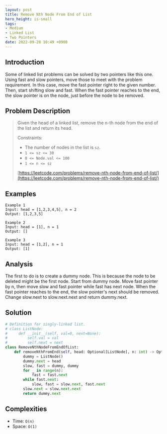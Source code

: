 ```yaml
---
layout: post
title: Remove Nth Node From End of List
hero_height: is-small
tags:
- Medium
- Linked List
- Two Pointers
date: 2022-09-28 10:49 +0900
---
```

## Introduction
Some of linked list problems can be solved by two pointers like this one.
Using fast and slow pointers, move those to meet with the problem requirement.
In this case, move the fast pointer right to the given number.
Then, start shifting slow and fast.
When the fast pointer reaches to the end, the slow pointer is on the node,
just before the node to be removed.


## Problem Description
> Given the head of a linked list, remove the n-th node from the end of the list and
> return its head.
>
> Constraints:
> - The number of nodes in the list is `sz`.
> - `1 <= sz <= 30`
> - `0 <= Node.val <= 100`
> - `1 <= n <= sz`
>
> [https://leetcode.com/problems/remove-nth-node-from-end-of-list/](https://leetcode.com/problems/remove-nth-node-from-end-of-list/)

## Examples
```
Example 1
Input: head = [1,2,3,4,5], n = 2
Output: [1,2,3,5]
```

```
Example 2
Input: head = [1], n = 1
Output: []
```

```
Example 3
Input: head = [1,2], n = 1
Output: [1]
```

## Analysis
The first to do is to create a dummy node.
This is because the node to be deleted might be the first node.
Start from dummy node.
Move fast pointer by n, then move slow and fast pointer while fast has next node.
When the fast pointer reaches to the end, the slow pointer's next should be removed.
Change slow.next to slow.next.next and return dummy.next.

## Solution
```python
# Definition for singly-linked list.
# class ListNode:
#     def __init__(self, val=0, next=None):
#         self.val = val
#         self.next = next
class RemoveNthNodeFromEndOfList:
    def removeNthFromEnd(self, head: Optional[ListNode], n: int) -> Optional[ListNode]:
        dummy = ListNode()
        dummy.next = head
        slow, fast = dummy, dummy
        for _ in range(n):
            fast = fast.next
        while fast.next:
            slow, fast = slow.next, fast.next
        slow.next = slow.next.next
        return dummy.next
```

## Complexities
- Time: `O(n)`
- Space: `O(1)`
 
